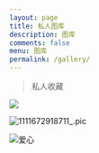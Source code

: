 ```yaml
---
layout: page
title: 私人图库
description: 图库
comments: false
menu: 图库
permalink: /gallery/
---
```


> 私人收藏

![](https://cdn.jsdelivr.net/gh/mafulong/mdPic@vv6/v6/202212022241388.jpg)

![1111672918711_.pic](https://cdn.jsdelivr.net/gh/mafulong/mdPic@vv6/v6/202301051939882.jpg)


![爱心](https://cdn.jsdelivr.net/gh/mafulong/mdPic@vv6/v6/202301201659485.jpg)
